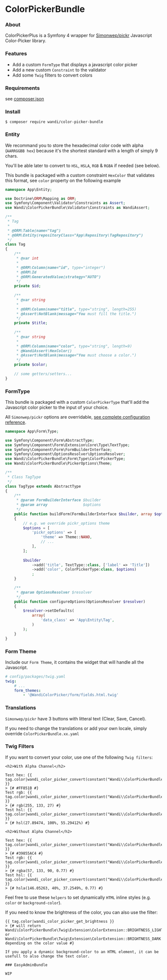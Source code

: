 # ColorPickerBundle

### About
ColorPickerPlus is a Symfony 4 wrapper for [Simonwep/pickr](https://github.com/Simonwep/pickr) Javascript Color-Picker library.

### Features
- Add a custom `FormType` that displays a javascript color picker
- Add a new custom `Constraint` to the validator
- Add some `Twig` filters to convert colors

### Requirements

see [composer.json](https://github.com/WandiParis/ColorPickerBundle/blob/master/composer.json)

### Install

```shell
$ composer require wandi/color-picker-bundle
```

### Entity

We recommand you to store the hexadecimal color code with alpha (`AARRGGBB hex`) because it's the shortest standard with a length of simply 9 chars.

You'll be able later to convert to `HSL`, `HSLA`, `RGB` & `RGBA` if needed (see below).

This bundle is packaged with a custom constraint `HexColor` that validates this format, see `color` property on the following example

```php
namespace App\Entity;

use Doctrine\ORM\Mapping as ORM;
use Symfony\Component\Validator\Constraints as Assert;
use Wandi\ColorPickerBundle\Validator\Constraints as WandiAssert;

/**
 * Tag
 *
 * @ORM\Table(name="tag")
 * @ORM\Entity(repositoryClass="App\Repository\TagRepository")
 */
class Tag
{
    /**
     * @var int
     *
     * @ORM\Column(name="id", type="integer")
     * @ORM\Id
     * @ORM\GeneratedValue(strategy="AUTO")
     */
    private $id;
    
    /**
     * @var string
     *
     * @ORM\Column(name="title", type="string", length=255)
     * @Assert\NotBlank(message="You must fill the title.")
     */
    private $title;
    
    /**
     * @var string
     *
     * @ORM\Column(name="color", type="string", length=9)
     * @WandiAssert\HexColor()
     * @Assert\NotBlank(message="You must choose a color.")
     */
    private $color;
    
    // some getters/setters...
}
```

### FormType

This bundle is packaged with a custom `ColorPickerType` that'll add the Javascript color picker to the input of your choice.

All `Simonwep/pickr` options are overridable, [see complete configuration reference](https://github.com/Simonwep/pickr#user-content-options). 

```php
namespace App\Form\Type;

use Symfony\Component\Form\AbstractType;
use Symfony\Component\Form\Extension\Core\Type\TextType;
use Symfony\Component\Form\FormBuilderInterface;
use Symfony\Component\OptionsResolver\OptionsResolver;
use Wandi\ColorPickerBundle\Form\Type\ColorPickerType;
use Wandi\ColorPickerBundle\PickerOptions\Theme;

/**
 * Class TagType
 */
class TagType extends AbstractType
{
    /**
     * @param FormBuilderInterface $builder
     * @param array                $options
     */
    public function buildForm(FormBuilderInterface $builder, array $options)
    {
        // e.g. we override pickr_options theme
        $options = [
            'pickr_options' => [
                'theme' => Theme::NANO,
                // ...
            ],
        ];
    
        $builder
            ->add('title', TextType::class, ['label' => 'Title'])
            ->add('color', ColorPickerType:class, $options)
            ;
    }

    /**
     * @param OptionsResolver $resolver
     */
    public function configureOptions(OptionsResolver $resolver)
    {
        $resolver->setDefaults(
            array(
                'data_class' => 'App\Entity\Tag',
            )
        );
    }
}
```

### Form Theme

Include our `Form Theme`, it contains the widget that will handle all the Javascript.

```yaml
# config/packages/twig.yaml
twig:
    # ...
    form_themes:
        - '@WandiColorPicker/form/fields.html.twig'
```

### Translations

`Simonwep/pickr` have 3 buttons with litteral text (Clear, Save, Cancel).

If you need to change the translations or add your own locale, simply override `ColorPickerBundle.xx.yaml`

### Twig Filters

If you want to convert your color, use one of the following `Twig filters`:

```twig
<h2>With Alpha Channel</h2>

Test hex: {{ tag.color|wandi_color_picker_convert(constant("Wandi\\ColorPickerBundle\\Twig\\ExtensionColorExtension::COLOR_HEX")) }}
> {# #FF851B #}
Test rgb: {{ tag.color|wandi_color_picker_convert(constant("Wandi\\ColorPickerBundle\\Twig\\ExtensionColorExtension::COLOR_RGB")) }}
> {# rgb(255, 133, 27) #}
Test hsl: {{ tag.color|wandi_color_picker_convert(constant("Wandi\\ColorPickerBundle\\Twig\\ExtensionColorExtension::COLOR_HSL")) }}
> {# hsl(27.89474, 100%, 55.29412%) #}

<h2>Without Alpha Channel</h2>

Test hex: {{ tag.color|wandi_color_picker_convert(constant("Wandi\\ColorPickerBundle\\Twig\\ExtensionColorExtension::COLOR_HEX")) }}
> {# #39855AC4 #}
Test rgb: {{ tag.color|wandi_color_picker_convert(constant("Wandi\\ColorPickerBundle\\Twig\\ExtensionColorExtension::COLOR_RGB")) }}
> {# rgba(57, 133, 90, 0.77) #}
Test hsl: {{ tag.color|wandi_color_picker_convert(constant("Wandi\\ColorPickerBundle\\Twig\\ExtensionColorExtension::COLOR_HSL")) }}
> {# hsla(146.05263, 40%, 37.2549%, 0.77) #}
```

Feel free to use these `helpers` to set dynamically `HTML` inline styles (e.g. `color` or `background-color`).
  
If you need to know the brightness of the color, you can also use the filter:

```twig
{{ tag.color|wandi_color_picker_get_brightness }}
> {# will return Wandi\ColorPickerBundle\Twig\Extension\ColorExtension::BRIGHTNESS_LIGHT or Wandi\ColorPickerBundle\Twig\Extension\ColorExtension::BRIGHTNESS_DARK depending on the color value #}

If you apply a dynamic background-color to an HTML element, it can be usefull to also change the text color.

### EasyAdminBundle

WIP
